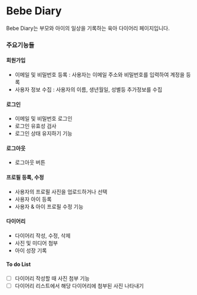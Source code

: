 # Bebe Diary

Bebe Diary는 부모와 아이의 일상을 기록하는 육아 다이어리 페이지입니다.

### 주요기능들

#### 회원가입

- 이메일 및 비밀번호 등록 : 사용자는 이메일 주소와 비밀번호를 입력하여 계정을 등록
- 사용자 정보 수집 : 사용자의 이름, 생년월일, 성별등 추가정보를 수집

#### 로그인

- 이메일 및 비밀번호 로그인
- 로그인 유효성 검사
- 로그인 상태 유지하기 기능

#### 로그아웃

- 로그아웃 버튼

#### 프로필 등록, 수정

- 사용자의 프로필 사진을 업로드하거나 선택
- 사용자 아이 등록
- 사용자 & 아이 프로필 수정 기능

#### 다이어리

- 다이어리 작성, 수정, 삭제
- 사진 및 미디어 첨부
- 아이 성장 기록

#### To do List

- [ ] 다이어리 작성할 때 사진 첨부 기능
- [ ] 다이어리 리스트에서 해당 다이어리에 첨부된 사진 나타내기
